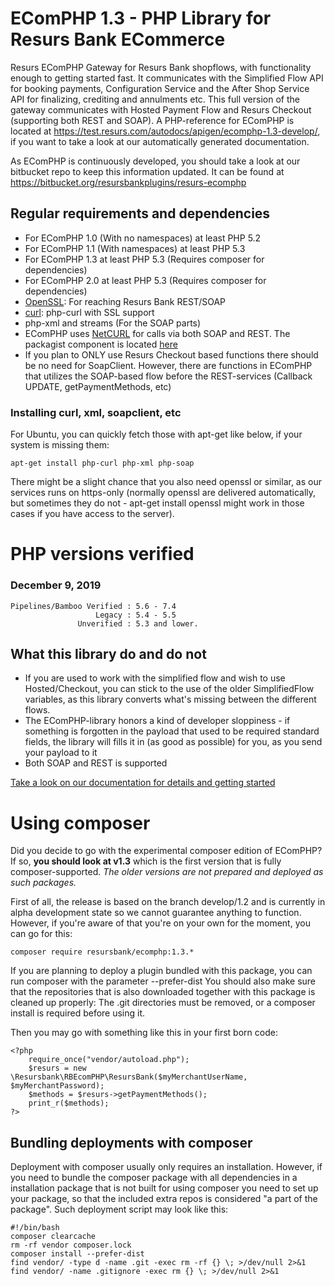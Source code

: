 # EComPHP 1.3 - PHP Library for Resurs Bank ECommerce #

Resurs EComPHP Gateway for Resurs Bank shopflows, with functionality enough to getting started fast. It communicates with the Simplified Flow API for booking payments, Configuration Service and the After Shop Service API for finalizing, crediting and annulments etc. This full version of the gateway communicates with Hosted Payment Flow and Resurs Checkout (supporting both REST and SOAP). A PHP-reference for EComPHP is located at https://test.resurs.com/autodocs/apigen/ecomphp-1.3-develop/, if you want to take a look at our automatically generated documentation.

As EComPHP is continuously developed, you should take a look at our bitbucket repo to keep this information updated. It can be found at https://bitbucket.org/resursbankplugins/resurs-ecomphp


## Regular requirements and dependencies

* For EComPHP 1.0 (With no namespaces) at least PHP 5.2
* For EComPHP 1.1 (With namespaces) at least PHP 5.3
* For EComPHP 1.3 at least PHP 5.3 (Requires composer for dependencies)
* For EComPHP 2.0 at least PHP 5.3 (Requires composer for dependencies)
* [OpenSSL](https://www.openssl.org): For reaching Resurs Bank REST/SOAP
* [curl](https://curl.haxx.se): php-curl with SSL support
* php-xml and streams (For the SOAP parts)
* EComPHP uses [NetCURL](https://www.netcurl.org) for calls via both SOAP and REST. The packagist component is located [here](https://www.netcurl.org/packagist)
* If you plan to ONLY use Resurs Checkout based functions there should be no need for SoapClient. However, there are functions in EComPHP that utilizes the SOAP-based flow before the REST-services (Callback UPDATE, getPaymentMethods, etc)

### Installing curl, xml, soapclient, etc

For Ubuntu, you can quickly fetch those with apt-get like below, if your system is missing them:

    apt-get install php-curl php-xml php-soap
     
There might be a slight chance that you also need openssl or similar, as our services runs on https-only (normally openssl are delivered automatically, but sometimes they do not - apt-get install openssl might work in those cases if you have access to the server).


# PHP versions verified

### December 9, 2019

    Pipelines/Bamboo Verified : 5.6 - 7.4
                       Legacy : 5.4 - 5.5
                   Unverified : 5.3 and lower.


## What this library do and do not

* If you are used to work with the simplified flow and wish to use Hosted/Checkout, you can stick to the use of the older SimplifiedFlow variables, as this library converts what's missing between the different flows.
* The EComPHP-library honors a kind of developer sloppiness - if something is forgotten in the payload that used to be required standard fields, the library will fills it in (as good as possible) for you, as you send your payload to it
* Both SOAP and REST is supported

[Take a look on our documentation for details and getting started](https://test.resurs.com/docs/x/TYNM)



# Using composer

Did you decide to go with the experimental composer edition of EComPHP?
If so, **you should look at v1.3** which is the first version that is fully composer-supported. *The older versions are not prepared and deployed as such packages.*

First of all, the release is based on the branch develop/1.2 and is currently in alpha development state so we cannot guarantee anything to function. However, if you're aware of that you're on your own for the moment, you can go for this:

    composer require resursbank/ecomphp:1.3.*

If you are planning to deploy a plugin bundled with this package, you can run composer with the parameter --prefer-dist
You should also make sure that the repositories that is also downloaded together with this package is cleaned up properly: The .git directories must be removed, or a composer install is required before using it.

Then you may go with something like this in your first born code:

    <?php
        require_once("vendor/autoload.php");
        $resurs = new \Resursbank\RBEcomPHP\ResursBank($myMerchantUserName, $myMerchantPassword);
        $methods = $resurs->getPaymentMethods();
        print_r($methods);
    ?>


## Bundling deployments with composer

Deployment with composer usually only requires an installation. However, if you need to bundle the composer package with all dependencies in a installation package that is not built for using composer you need to set up your package, so that the included extra repos is considered "a part of the package". Such deployment script may look like this:

    #!/bin/bash
    composer clearcache
    rm -rf vendor composer.lock
    composer install --prefer-dist
    find vendor/ -type d -name .git -exec rm -rf {} \; >/dev/null 2>&1
    find vendor/ -name .gitignore -exec rm {} \; >/dev/null 2>&1

